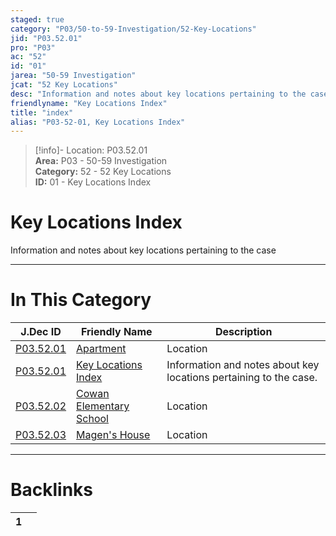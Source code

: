 ```yaml
---  
staged: true  
category: "P03/50-to-59-Investigation/52-Key-Locations"  
jid: "P03.52.01"  
pro: "P03"  
ac: "52"  
id: "01"  
jarea: "50-59 Investigation"  
jcat: "52 Key Locations"  
desc: "Information and notes about key locations pertaining to the case."  
friendlyname: "Key Locations Index"  
title: "index"  
alias: "P03-52-01, Key Locations Index"  
---  
```

>[!info]- Location: P03.52.01  
>**Area:** P03 - 50-59 Investigation  
>**Category:** 52 - 52 Key Locations  
>**ID:** 01 - Key Locations Index  
  
# Key Locations Index  
  
Information and notes about key locations pertaining to the case  
   
  
  
---  
# In This Category  
  
| J.Dec ID                                                                                                | Friendly Name                                                                                                         | Description                                                       |  
| ------------------------------------------------------------------------------------------------------- | --------------------------------------------------------------------------------------------------------------------- | ----------------------------------------------------------------- |  
| [P03.52.01](./01-Apartment.md#)        | [Apartment](./01-Apartment.md#)                      | Location                                                          |  
| [P03.52.01](index.md#)               | [Key Locations Index](index.md#)                   | Information and notes about key locations pertaining to the case. |  
| [P03.52.02](./02-Cowan-Elementary.md#) | [Cowan Elementary School](./02-Cowan-Elementary.md#) | Location                                                          |  
| [P03.52.03](./03-Magen-House.md#)      | [Magen's House](./03-Magen-House.md#)                | Location                                                          |  
  
  
---  
# Backlinks  
<div><table class="dataview table-view-table"><thead class="table-view-thead"><tr class="table-view-tr-header"><th class="table-view-th"><span></span><span class="dataview small-text">1</span></th><th class="table-view-th"><span></span></th></tr></thead><tbody class="table-view-tbody"></tbody></table></div>